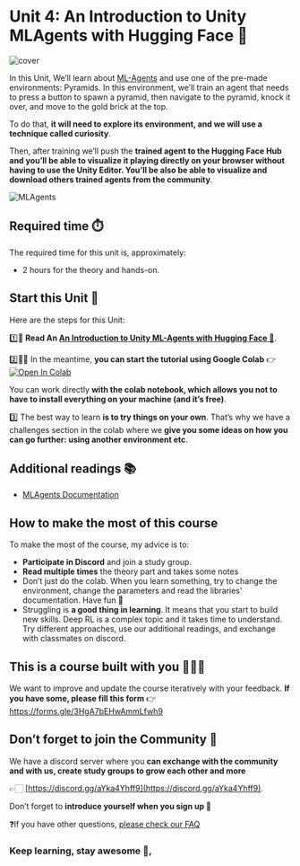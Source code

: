 # Unit 4: An Introduction to Unity MLAgents with Hugging Face 🤗
![cover](https://miro.medium.com/max/1400/1*8DV9EFl-vdijvcTHilHuEw.png)

In this Unit, We’ll learn about [ML-Agents](https://huggingface.co/docs/hub/ml-agents) and use one of the pre-made environments: Pyramids. In this environment, we’ll train an agent that needs to press a button to spawn a pyramid, then navigate to the pyramid, knock it over, and move to the gold brick at the top.

To do that, **it will need to explore its environment, and we will use a technique called curiosity**.

Then, after training we’ll push the **trained agent to the Hugging Face Hub and you’ll be able to visualize it playing directly on your browser without having to use the Unity Editor. You’ll be also be able to visualize and download others trained agents from the community**.

<img href="./img/agents.gif" alt="MLAgents"/>

## Required time ⏱️
The required time for this unit is, approximately:
- 2 hours for the theory and hands-on.

## Start this Unit 🚀
Here are the steps for this Unit:

1️⃣📖 **Read An [An Introduction to Unity ML-Agents with Hugging Face 🤗](https://thomassimonini.medium.com/an-introduction-to-unity-ml-agents-with-hugging-face-efbac62c8c80)**.

2️⃣👩‍💻 In the meantime, **you can start the tutorial using Google Colab** 👉 [![Open In Colab](https://colab.research.google.com/assets/colab-badge.svg)](https://colab.research.google.com/github/huggingface/deep-rl-class/blob/main/unit4/unit4.ipynb)

You can work directly **with the colab notebook, which allows you not to have to install everything on your machine (and it’s free)**.

3️⃣ The best way to learn **is to try things on your own**. That’s why we have a challenges section in the colab where we **give you some ideas on how you can go further: using another environment etc**.

## Additional readings 📚
- [MLAgents Documentation](https://github.com/Unity-Technologies/ml-agents/blob/main/docs/Readme.md)

## How to make the most of this course

To make the most of the course, my advice is to:

- **Participate in Discord** and join a study group.
- **Read multiple times** the theory part and takes some notes
- Don’t just do the colab. When you learn something, try to change the environment, change the parameters and read the libraries' documentation. Have fun 🥳
- Struggling is **a good thing in learning**. It means that you start to build new skills. Deep RL is a complex topic and it takes time to understand. Try different approaches, use our additional readings, and exchange with classmates on discord.

## This is a course built with you 👷🏿‍♀️

We want to improve and update the course iteratively with your feedback. **If you have some, please fill this form** 👉 https://forms.gle/3HgA7bEHwAmmLfwh9

## Don’t forget to join the Community 📢

We have a discord server where you **can exchange with the community and with us, create study groups to grow each other and more** 

👉🏻 [https://discord.gg/aYka4Yhff9](https://discord.gg/aYka4Yhff9).

Don’t forget to **introduce yourself when you sign up 🤗**

❓If you have other questions, [please check our FAQ](https://github.com/huggingface/deep-rl-class#faq)

### Keep learning, stay awesome 🤗,

